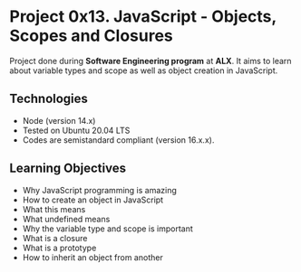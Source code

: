 # Project 0x13. JavaScript - Objects, Scopes and Closures
Project done during **Software Engineering program** at **ALX**.
It aims to learn about variable types and scope as well as object creation in JavaScript.

## Technologies
* Node (version 14.x)
* Tested on Ubuntu 20.04 LTS
* Codes are semistandard compliant (version 16.x.x).

## Learning Objectives
* Why JavaScript programming is amazing
* How to create an object in JavaScript
* What this means
* What undefined means
* Why the variable type and scope is important
* What is a closure
* What is a prototype
* How to inherit an object from another
